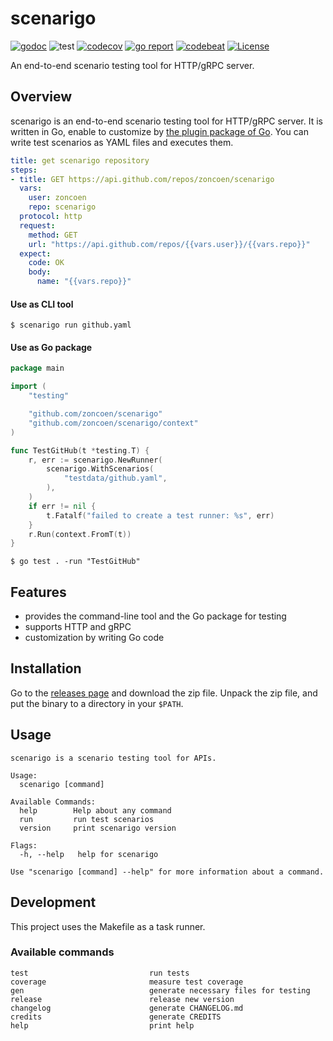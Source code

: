 # scenarigo

[![godoc](https://godoc.org/github.com/zoncoen/scenarigo?status.svg)](https://pkg.go.dev/github.com/zoncoen/scenarigo)
![test](https://github.com/zoncoen/scenarigo/workflows/test/badge.svg?branch=master)
[![codecov](https://codecov.io/gh/zoncoen/scenarigo/branch/master/graph/badge.svg)](https://codecov.io/gh/zoncoen/scenarigo)
[![go report](https://goreportcard.com/badge/zoncoen/scenarigo)](https://goreportcard.com/report/github.com/zoncoen/scenarigo)
[![codebeat](https://codebeat.co/badges/93ee2453-1a25-4db6-b98e-c430c994b4b8)](https://codebeat.co/projects/github-com-zoncoen-scenarigo-master)
[![License](https://img.shields.io/badge/License-Apache%202.0-blue.svg)](https://opensource.org/licenses/Apache-2.0)

An end-to-end scenario testing tool for HTTP/gRPC server.

## Overview

scenarigo is an end-to-end scenario testing tool for HTTP/gRPC server.
It is written in Go, enable to customize by [the plugin package of Go](https://golang.org/pkg/plugin/).
You can write test scenarios as YAML files and executes them.

```yaml github.yaml
title: get scenarigo repository
steps:
- title: GET https://api.github.com/repos/zoncoen/scenarigo
  vars:
    user: zoncoen
    repo: scenarigo
  protocol: http
  request:
    method: GET
    url: "https://api.github.com/repos/{{vars.user}}/{{vars.repo}}"
  expect:
    code: OK
    body:
      name: "{{vars.repo}}"
```

#### Use as CLI tool

```shell
$ scenarigo run github.yaml
```

#### Use as Go package

```go main_test.go
package main

import (
	"testing"

	"github.com/zoncoen/scenarigo"
	"github.com/zoncoen/scenarigo/context"
)

func TestGitHub(t *testing.T) {
	r, err := scenarigo.NewRunner(
		scenarigo.WithScenarios(
			"testdata/github.yaml",
		),
	)
	if err != nil {
		t.Fatalf("failed to create a test runner: %s", err)
	}
	r.Run(context.FromT(t))
}
```

```shell
$ go test . -run "TestGitHub"
```

## Features

* provides the command-line tool and the Go package for testing
* supports HTTP and gRPC
* customization by writing Go code

## Installation

Go to the [releases page](https://github.com/zoncoen/scenarigo/releases) and download the zip file. Unpack the zip file, and put the binary to a directory in your `$PATH`.

## Usage

```
scenarigo is a scenario testing tool for APIs.

Usage:
  scenarigo [command]

Available Commands:
  help        Help about any command
  run         run test scenarios
  version     print scenarigo version

Flags:
  -h, --help   help for scenarigo

Use "scenarigo [command] --help" for more information about a command.
```

## Development

This project uses the Makefile as a task runner.

### Available commands

```
test                           run tests
coverage                       measure test coverage
gen                            generate necessary files for testing
release                        release new version
changelog                      generate CHANGELOG.md
credits                        generate CREDITS
help                           print help
```
